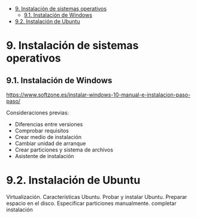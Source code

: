 - [9. Instalación de sistemas operativos](#9-instalaci%c3%b3n-de-sistemas-operativos)
  - [9.1. Instalación de Windows](#91-instalaci%c3%b3n-de-windows)
- [9.2. Instalación de Ubuntu](#92-instalaci%c3%b3n-de-ubuntu)

# 9. Instalación de sistemas operativos

## 9.1. Instalación de Windows

https://www.softzone.es/instalar-windows-10-manual-e-instalacion-paso-paso/

Consideraciones previas:

- Diferencias entre versiones
- Comprobar requisitos
- Crear medio de instalación
- Cambiar unidad de arranque
- Crear particiones y sistema de archivos
- Asistente de instalación

# 9.2. Instalación de Ubuntu

Virtualización. Características Ubuntu. Probar y instalar Ubuntu. Preparar espacio en el disco. Especificar particiones manualmente. completar instalación

